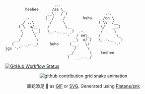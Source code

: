 ```
                      .-.
         heehee      /aa \_
                   __\-  / )                 .-.
         .-.      (__/    /        haha    _/oo \
       _/ ..\       /     \               ( \v  /__
      ( \  u/__    /       \__             \/   ___)
       \    \__)   \_.-._._   )  .-.       /     \
       /     \             `-`  / ee\_    /       \_
    __/       \               __\  o/ )   \_.-.__   )
   (   _._.-._/     hoho     (___   \/           '-'
jgs '-'                        /     \
                             _/       \    teehee
                            (   __.-._/
```

[![GitHub Workflow Status](https://img.shields.io/github/actions/workflow/status/123rand456/123rand456/snake.yml?label=Snake&style=flat-square)](https://github.com/123rand456/123rand456/actions/workflows/snake.yml)


<p align="center">
  <picture>
    <source
      media="(prefers-color-scheme: dark)"
      srcset="https://raw.githubusercontent.com/123rand456/123rand456/output/github-contribution-grid-snake-dark.svg"
    />
    <source
      media="(prefers-color-scheme: light)"
      srcset="https://raw.githubusercontent.com/123rand456/123rand456/output/github-contribution-grid-snake.svg"
    />
    <img
      alt="github contribution grid snake animation"
      src="https://raw.githubusercontent.com/123rand456/123rand456/output/ocean.gif"
    />
  </picture>
</p>

<p align="center">
  画蛇添足 🐍 as <a href="https://raw.githubusercontent.com/123rand456/123rand456/output/github-contribution-grid-snake.gif">GIF</a> or <a href="https://raw.githubusercontent.com/123rand456/123rand456/output/github-contribution-grid-snake.svg">SVG</a>. Generated using <a href="https://github.com/Platane/snk">Platane/snk</a>
</p>
